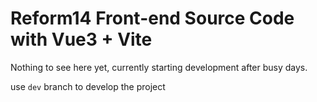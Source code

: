 # Reform14 Front-end Source Code with Vue3 + Vite

Nothing to see here yet, currently starting development after busy days.

use `dev` branch to develop the project